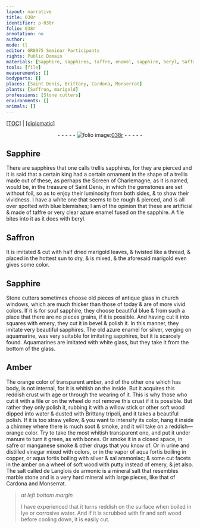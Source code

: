 ```yaml
---
layout: narrative
title: 038r
identifier: p-038r
folio: 038r
annotation: no
author:
mode: tl
editor: GR8975 Seminar Participants
rights: Public Domain
materials: [Sapphire, sapphires, taffre, enamel, sapphire, beryl, Saffron, glass, emery, silver, Aquamarines, Amber, amber, willow, water, tripoli, soot, manure, safre, manganese, urine, distilled vinegar, aqua fortis, copper, sal ammoniac, soft wood, putty, jet, marble, lye, corrosive water, fir]
tools: [file]
measurements: []
bodyparts: []
places: [Saint Denis, Brittany, Cardona, Monserrat]
plants: [Saffron, marigold]
professions: [Stone cutters]
environments: []
animals: []
---
```


<p><a href="{{ site.baseurl }}/translation/">[TOC]</a> | <a href="{{ site.baseurl }}/_texts/p-038r_tc.md/">[diplomatic]</a></p><div class="folio" align="center">- - - - - <a href="http://gallica.bnf.fr/ark:/12148/btv1b10500001g/f81.image" target="_blank"><img src="https://cu-mkp.github.io/2017-workshop-edition/assets/photo-icon.png" alt="folio image: " style="display:inline-block; margin-bottom:-3px;"/>038r</a> - - - - - </div>  
  

## <span class="m">Sapphire</span>

 
There are <span class="m">sapphires</span> that one calls trellis <span class="sup">sapphires</span>, for they are pierced and it is said that a certain king had a certain ornament in the shape of a trellis made out of these, as perhaps the Screen of Charlemagne, as it is named, would be, in the treasure of <span class="pl">Saint Denis</span>, in which the gemstones are set without foil, so as to enjoy their luminosity from both sides, & to show their vividness. I have a white one that seems to be rough & pierced, and is all over spotted with blue blemishes; I am of the opinion that these are artificial & made of <span class="m">taffre</span> or very clear azure <span class="m">enamel</span> fused on the <span class="m">sapphire</span>. <span class="add">A <span class="tl">file</span> bites into it as it does with <span class="m">beryl</span>.</span>
 
 
  

## <span class="m"><span class="pa">Saffron</span></span>

 
It is imitated & cut with half dried <span class="pa">marigold</span> leaves, & twisted like a thread, & placed in the hottest sun to dry, & is mixed, & the aforesaid <span class="pa">marigold</span> even gives some color.
 
 
  

## <span class="m">Sapphire</span>

 
<span class="pro">Stone cutters</span> sometimes choose old pieces of antique <span class="m">glass</span> in church windows, which are much thicker than those of today & are of more vivid colors. If it is for <span class="del">souf</span> <span class="m">sapphire</span>, they choose beautiful blue & from such a place that there are no <span class="del">pieces</span> grains, if it is possible. And having cut it into squares with <span class="m">emery</span>, they cut it in bevel & polish it. In this manner, they imitate very beautiful <span class="m">sapphires</span>. The old azure <span class="m">enamel</span> for <span class="m">silver</span>, verging on aquamarine, was very suitable for imitating <span class="m">sapphires</span>, but it is scarcely found. <span class="m">Aquamarines</span> are imitated with white <span class="m">glass</span>, but they take it from the bottom of the glass.
 
 
  

## <span class="m">Amber</span>

 
The orange color of transparent <span class="m">amber</span>, and of the other one which has body, is not internal, for it is whitish on the inside. But it acquires this reddish crust with age or through the wearing of it. This is why those who cut it with a file or on the wheel do not remove this crust if it is possible. But rather they only polish it, rubbing it with a <span class="m">willow</span> stick or other soft wood dipped into <span class="m">water</span> & dusted with <span class="pl">Brittany</span> <span class="m">tripoli</span>, and it takes a beautiful polish. If it is too straw yellow, & you want to intensify its color, hang it inside a chimney where there is much <span class="m">soot</span> & smoke, and it will take on a reddish—orange color. Try to take the most whitish transparent one, and put it under <span class="m">manure</span> to turn it green, as with bones. Or smoke it in a closed space, in <span class="m">safre</span> or <span class="m">manganese</span> smoke & other drugs that you know of. Or in <span class="m">urine</span> and <span class="m">distilled vinegar</span> mixed with colors, or in the vapor of <span class="m">aqua fortis</span> boiling in <span class="m">copper</span>, or <span class="m">aqua fortis</span> boiling with <span class="m">silver</span> & <span class="m">sal ammoniac</span>; & some cut facets in the <span class="m">amber</span> on a wheel of <span class="m">soft wood</span> with <span class="m">putty</span> instead of <span class="m">emery</span>, & <span class="m">jet</span> also. The salt called de Langlois de armonic is a mineral salt that resembles <span class="m">marble</span> stone and is a very hard mineral with large pieces, like that of <span class="pl">Cardona</span> and <span class="pl">Monserrat</span>.
 
> *at left bottom margin*
> 
> 
>   I have experienced that it turns reddish on the surface when boiled in <span class="m">lye</span> or <span class="m">corrosive water</span>. And if it is scrubbed with <span class="m">fir</span> and <span class="m">soft wood</span> before cooling down, it is easily cut.
 

